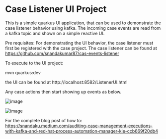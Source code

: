 
# Case Listener UI Project

This is a simple quarkus UI application, that can be used to demonstrate the case listener behavior using kafka. The incoming case events are read from a kafka topic and shown on a simple reactive UI.

Pre requisites: For demonstrating the UI behavior, the case listener must first be registered with the case project. The case listener can be found at 
https://github.com/snandakumar87/cas-events-listener

To execute to the UI project:

mvn quarkus:dev

the UI can be found at http://localhost:8582/ListenerUI.html

Any case actions then start showing up events as below. 

![image](https://user-images.githubusercontent.com/39506194/143231884-94db330b-5008-487e-86d1-a8f28bbbf9e7.png)

![image](https://user-images.githubusercontent.com/39506194/143231902-e655b876-7509-46b3-8ae4-870443d135ec.png)


For the complete blog post of how to: https://snandaku.medium.com/auditing-case-management-executions-with-kafka-and-red-hat-process-automation-manager-kie-ccb669f20db4
